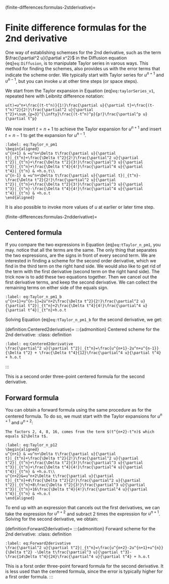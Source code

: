(finite-differences:formulas-2stderivative)=
# Finite difference formulas for the 2nd derivative

One way of establishing schemses for the 2nd derivative, such as the term $\frac{\partial^2 u}{\partial x^2}$ in the Diffusion equation {eq}`eq:Diffusion`, is to manipulate Taylor series in varous ways. This method for finding the schemes, also provides us with the error terms that indicate the scheme order. We typically start with Taylor series for $u^{n+1}$ and $u^{n-1}$, but you can invoke $u$ at other time steps (or space steps). 

We start from the Taylor expansion in Equation {eq}`eq:taylorSeries_v1`, repeated here with Leibnitz difference notation: 

```{math}
u(t)=u^n+\frac{(t-t^n)}{1!}\frac{\partial u}{\partial t}+\frac{(t-t^n)^2}{2!}\frac{\partial^2 u}{\partial t^2}+\sum_{p=3}^{\infty}\frac{(t-t^n)^p}{p!}\frac{\partial^p u}{\partial t^p}
```

We now insert $t=n+1$ to achieve the Taylor expansion for $u^{n+1}$ and insert $t=n-1$ to get the expansion for $u^{n-1}$. 

```{math}
:label: eq:Taylor_n_pm1
\begin{aligned}
u^{n+1} & =u^n+\Delta t\frac{\partial u}{\partial t}|_{t^n}+\frac{\Delta t^2}{2!}\frac{\partial^2 u}{\partial t^2}|_{t^n}+\frac{\Delta t^2}{3!}\frac{\partial^3 u}{\partial t^3}|_{t^n}+\frac{\Delta t^4}{4!}\frac{\partial^4 u}{\partial t^4}|_{t^n} & +h.o.t\\
u^{n-1} & =u^n+\Delta t\frac{\partial u}{\partial t}|_{t^n}-\frac{\Delta t^2}{2!}\frac{\partial^2 u}{\partial t^2}|_{t^n}+\frac{\Delta t^2}{3!}\frac{\partial^3 u}{\partial t^3}|_{t^n}-\frac{\Delta t^4}{4!}\frac{\partial^4 u}{\partial t^4}|_{t^n} & +h.o.t
\end{aligned}
```

It is also possible to invoke more values of $u$ at earlier or later time step.


(finite-differences:formulas-2ndderivative)=
## Centered formula

If you compare the two expressions in Equation {eq}`eq:tTaylor_n_pm1`, you may. notice that all the terms are the same. The only thing that separates the two expressions, are the signs in front of every second term. We are interested in finding a scheme for the second order derivative, which we find in the third term on the right hand side. We would also like to get rid of the term with the first derivative (second term on the right hand side). The trick now is to add these two equations together. Then we cancel out the first derivative terms, and keep the second derivative. We can collect the remaining terms on either side of the equals sign.

```{math}
:label: eq:Taylor_n_pm1_b
u^{n+1}+u^{n-1}=2u^n+2\frac{\Delta t^2}{2!}\frac{\partial^2 u}{\partial t^2}|_{t^n}+2\frac{\Delta t^4}{4!}\frac{\partial^4 u}{\partial t^4}|_{t^n}+h.o.t
```

Solving Equation {eq}`eq:tTaylor_n_pm1_b` for the second derivative, we get:

(definition:Centered2derivative)=
:::{admonition} Centered scheme for the 2nd derivative:
:class: definition

```{math} 
:label: eq:Centered2derivative
\frac{\partial^2 u}{\partial t^2}|_{t^n}=\frac{u^{n+1}-2u^n+u^{n-1}}{\Delta t^2} + \frac{\Delta t^4}{12}\frac{\partial^4 u}{\partial t^4} + h.o.t
```
:::

This is a second order three-point centered formula for the second derivative.

## Forward formula

You can obtain a forward formula using the same procedure as for the centered formula. To do so, we must start with the Taylor expansions for $u^{n+1}$ and $u^{n+2}$:

```{margin} 
The factors 2, 4, 8, 16, comes from the term $(t^{n+2}-t^n)$ which equals $2\Delta t$.

```

```{math}
:label: eq:Taylor_n_p12
\begin{aligned}
u^{n+1} & =u^n+\Delta t\frac{\partial u}{\partial t}|_{t^n}+\frac{\Delta t^2}{2!}\frac{\partial^2 u}{\partial t^2}|_{t^n}+\frac{\Delta t^2}{3!}\frac{\partial^3 u}{\partial t^3}|_{t^n}+\frac{\Delta t^4}{4!}\frac{\partial^4 u}{\partial t^4}|_{t^n} & +h.o.t\\
u^{n+2}&=u^n+2\Delta t\frac{\partial u}{\partial t}|_{t^n}+4\frac{\Delta t^2}{2!}\frac{\partial^2 u}{\partial t^2}|_{t^n}+8\frac{\Delta t^2}{3!}\frac{\partial^3 u}{\partial t^3}|_{t^n}+16\frac{\Delta t^4}{4!}\frac{\partial^4 u}{\partial t^4}|_{t^n} & +h.o.t
\end{aligned}
```

To end up with an expression that cancels out the first derivatives, we can take the expression for $u^{n+2}$ and subract 2 times the expression for $u^{n+1}$. Solving for the second derivative, we obtain:

(definition:Forward2derivative)=
:::{admonition} Forward scheme for the 2nd derivative:
:class: definition

```{math} 
:label: eq:Forward2derivative
\frac{\partial^2 u}{\partial t^2}|_{t^n}=\frac{u^{n+2}-2u^{n+1}+u^{n}}{\Delta t^2} -\Delta t\frac{\partial^3 u}{\partial t^3}- \frac{14\Delta t^4}{24}\frac{\partial^4 u}{\partial t^4} + h.o.t
```

This is a forst order three-point forward formula for the second derivative. It is less used than the centered formula, since the error is typically higher for a first order formula.
:::

